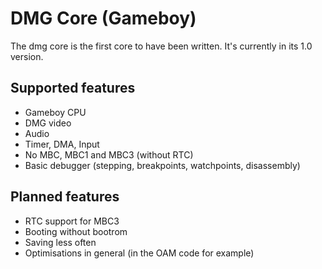 <!-- README.md --- 
;; 
;; Filename: README.md
;; Author: Louise <louise>
;; Created: Tue Dec 26 11:53:56 2017 (+0100)
;; Last-Updated: Sun Dec 31 22:07:53 2017 (+0100)
;;           By: Louise <louise>
 -->
 
# DMG Core (Gameboy)

The dmg core is the first core to have been written. It's currently in its 1.0 version.

## Supported features

 - Gameboy CPU
 - DMG video
 - Audio
 - Timer, DMA, Input
 - No MBC, MBC1 and MBC3 (without RTC)
 - Basic debugger (stepping, breakpoints, watchpoints, disassembly)
 
## Planned features

 - RTC support for MBC3
 - Booting without bootrom
 - Saving less often
 - Optimisations in general (in the OAM code for example)
